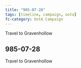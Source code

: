 ```yaml
---
title: "985-07-28"
tags: [timeline, campaign, oota]
fc-category: OotA Campaign
---
```

<span class='ob-timelines'
	data-date='985-07-28-00'
	data-title='Campaign: NAGA Adventures'
	data-class='orange'> Travel to Gravenhollow </span>
## 985-07-28
Travel to Gravenhollow
